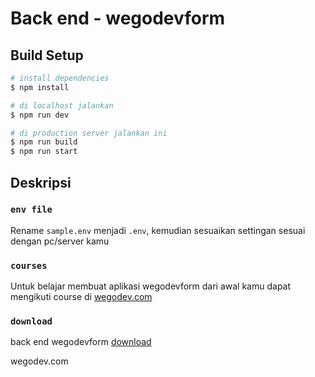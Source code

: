 # Back end - wegodevform

## Build Setup

```bash
# install dependencies
$ npm install

# di localhost jalankan
$ npm run dev

# di production server jalankan ini
$ npm run build
$ npm run start
```

## Deskripsi

### `env file`

Rename `sample.env` menjadi `.env`, kemudian sesuaikan settingan sesuai dengan pc/server kamu

### `courses`

Untuk belajar membuat aplikasi wegodevform dari awal kamu dapat mengikuti course di [wegodev.com](https://wegodev.com) 

### `download`

back end wegodevform [download](https://github.com/wegodev-indonesia/wegodevform-back-end)

wegodev.com